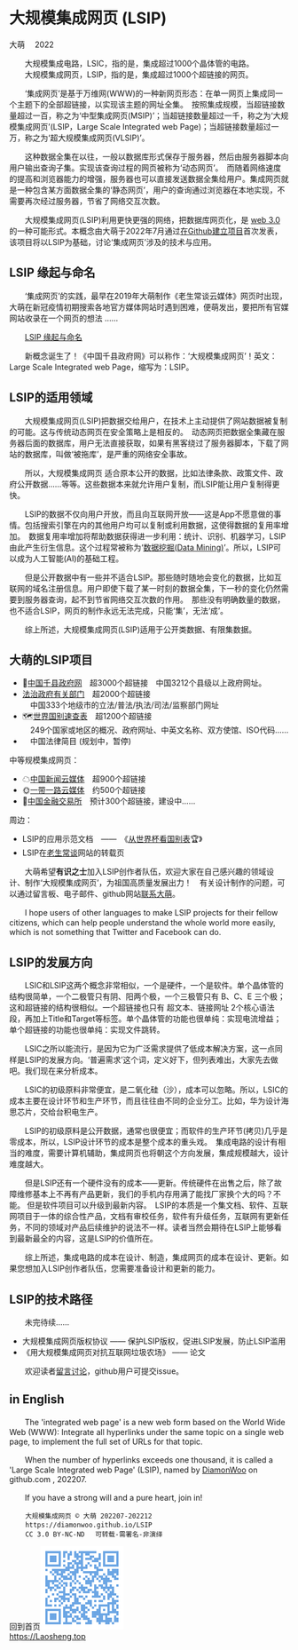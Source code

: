 大规模集成网页 (LSIP)
====================
大萌　 	2022

　　大规模集成电路，LSIC，指的是，集成超过1000个晶体管的电路。  
　　大规模集成网页，LSIP，指的是，集成超过1000个超链接的网页。  

　　‘集成网页’是基于万维网(WWW)的一种新网页形态：在单一网页上集成同一个主题下的全部超链接，以实现该主题的网址全集。　按照集成规模，当超链接数量超过一百，称之为‘中型集成网页(MSIP)’；当超链接数量超过一千，称之为‘大规模集成网页’(LSIP，Large Scale Integrated web Page)；当超链接数量超过一万，称之为‘超大规模集成网页(VLSIP)’。

　　这种数据全集在以往，一般以数据库形式保存于服务器，然后由服务器脚本向用户输出查询子集。实现该查询过程的网页被称为‘动态网页’。　而随着网络速度的提高和浏览器能力的增强，服务器也可以直接发送数据全集给用户。集成网页就是一种包含某方面数据全集的‘静态网页’，用户的查询通过浏览器在本地实现，不需要再次经过服务器，节省了网络交互次数。

　　大规模集成网页(LSIP)利用更快更强的网络，把数据库网页化，是 [web 3.0](https://cn.bing.com/search?q=web+3.0) 的一种可能形式。本概念由大萌于2022年7月通过[在Github建立项目](https://diamonwoo.github.io/LSIP/)首次发表，该项目将以LSIP为基础，讨论‘集成网页’涉及的技术与应用。


LSIP 缘起与命名
--------------

　　‘集成网页’的实践，最早在2019年大萌制作《老生常谈云媒体》网页时出现，大萌在新冠疫情初期搜索各地官方媒体网站时遇到困难，便萌发出，要把所有官媒网站收录在一个网页的想法 ……

　　[LSIP 缘起与命名](named)

　　新概念诞生了！《中国千县政府网》可以称作：‘大规模集成网页’！英文：Large Scale Integrated web Page，缩写为：LSIP。


LSIP的适用领域
--------------

　　大规模集成网页(LSIP)把数据交给用户，在技术上主动提供了网站数据被复制的可能。这与传统动态网页在安全策略上是相反的。　动态网页把数据全集藏在服务器后面的数据库，用户无法直接获取，如果有黑客绕过了服务器脚本，下载了网站的数据库，叫做‘被拖库’，是严重的网络安全事故。　

　　所以，大规模集成网页 适合原本公开的数据，比如法律条款、政策文件、政府公开数据……等等。这些数据本来就允许用户复制，而LSIP能让用户复制得更快。

　　LSIP的数据不仅向用户开放，而且向互联网开放——这是App不愿意做的事情。包括搜索引擎在内的其他用户均可以复制或利用数据，这使得数据的复用率增加。　数据复用率增加将帮助数据获得进一步利用：统计、识别、机器学习，LSIP由此产生衍生信息。这个过程常被称为‘[数据挖掘(Data Mining)](https://www.zhihu.com/topic/19553534/hot)’。所以，LSIP可以成为人工智能(AI)的基础工程。

　　但是公开数据中有一些并不适合LSIP。那些随时随地会变化的数据，比如互联网的域名注册信息。用户即使下载了某一时刻的数据全集，下一秒的变化仍然需要到服务器查询，起不到节省网络交互次数的作用。　那些没有明确数量的数据，也不适合LSIP，网页的制作永远无法完成，只能‘集’，无法‘成’。

　　综上所述，大规模集成网页(LSIP)适用于公开类数据、有限集数据。


大萌的LSIP项目
-------------

+	📑[中国千县政府网](https://Laosheng.top/fuwu/qianxian)　超3000个超链接　中国3212个县级以上政府网址。
+	[法治政府有关部门](https://Laosheng.top/fuwu/fazhi)　超2000个超链接  
	　中国333个地级市的立法/普法/执法/司法/监察部门网址
+	🗺[世界国别速查表](https://Laosheng.top/ydyl/nations)　超1200个超链接  
	　249个国家或地区的概况、政府网址、中英文名称、双方使馆、ISO代码……
+	　中国法律简目 (规划中，暂停)

中等规模集成网页：

+	☁[中国新闻云媒体](https://laosheng.top/fly)　超900个超链接
+	🌞[一带一路云媒体](Laosheng.Top/ydyl/)　约500个超链接
+	💱[中国金融交易所](https://Laosheng.top/fuwu/jiaoyisuo)　预计300个超链接，建设中……

周边：

+	LSIP的应用示范文档　——　《[从世界杯看国别表](https://laosheng.top/broad/2022/worldcup)🏆》
+	LSIP在[老生常谈](https://laosheng.top/Lab/LSIP)网站的转载页

　　大萌希望**有识之士**加入LSIP创作者队伍，欢迎大家在自己感兴趣的领域设计、制作‘大规模集成网页’，为祖国高质量发展出力！　有关设计制作的问题，可以通过留言板、电子邮件、github网站[联系大萌](https://laosheng.top/author/helpme.txt)。

　　I hope users of other languages to make LSIP projects for their fellow citizens, which can help people understand the whole world more easily, which is not something that Twitter and Facebook can do.


LSIP的发展方向
--------------

　　LSIC和LSIP这两个概念非常相似，一个是硬件，一个是软件。单个晶体管的结构很简单，一个二极管只有阴、阳两个极，一个三极管只有 B、C、E 三个极；这和超链接的结构很相似。一个超链接也只有 超文本、链接网址 2个核心语法段，再加上Title和Target等标签。单个晶体管的功能也很单纯：实现电流增益；单个超链接的功能也很单纯：实现文件跳转。

　　LSIC之所以能流行，是因为它为广泛需求提供了低成本解决方案，这一点同样是LSIP的发展方向。‘普遍需求’这个词，定义好下，但列表难出，大家先去做吧。我们现在来分析成本。

　　LSIC的初级原料非常便宜，是二氧化硅（沙），成本可以忽略。所以，LSIC的成本主要在设计环节和生产环节，而且往往由不同的企业分工。比如，华为设计海思芯片，交给台积电生产。

　　LSIP的初级原料是公开数据，通常也很便宜；而软件的生产环节(拷贝)几乎是零成本，所以，LSIP设计环节的成本是整个成本的重头戏。　集成电路的设计有相当的难度，需要计算机辅助，集成网页也将朝这个方向发展，集成规模越大，设计难度越大。

　　但是LSIP还有一个硬件没有的成本——更新。传统硬件在出售之后，除了故障维修基本上不再有产品更新，我们的手机内存用满了能找厂家换个大的吗？不能。 但是软件项目可以升级到最新内容。　LSIP的本质是一个集文档、软件、互联网项目于一体的综合性产品，文档有审校任务，软件有升级任务，互联网有更新任务，不同的领域对产品后续维护的说法不一样。读者当然会期待在LSIP上能够看到最新最全的内容，这是LSIP的价值所在。

　　综上所述，集成电路的成本在设计、制造，集成网页的成本在设计、更新。如果您想加入LSIP创作者队伍，您需要准备设计和更新的能力。


LSIP的技术路径
-------------

　　未完待续……

+	大规模集成网页版权协议	—— 保护LSIP版权，促进LSIP发展，防止LSIP滥用
+	《用大规模集成网页对抗互联网垃圾农场》	—— 论文

　　欢迎读者[留言讨论](https://xoyondo.com/mb/yY8PqZMjKUgdcpn)，github用户可提交issue。


in English
----------

　　The 'integrated web page' is a new web form based on the World Wide Web (WWW):
Integrate all hyperlinks under the same topic on a single web page, to implement the full set of URLs for that topic.

　　When the number of hyperlinks exceeds one thousand, it is called a 'Large Scale Integrated  web Page' (LSIP), named by [DiamonWoo](https://diamonwoo.github.io/LSIP/) on github.com , 202207.

　　If you have a strong will and a pure heart, join in!

```
	大规模集成网页 © 大萌 202207-202212
	https://diamonwoo.github.io/LSIP
	CC 3.0 BY-NC-ND 　可转载-需署名-非演绎
```
回到首页<a href=".." title="返回老生常谈首页"><img src="../indexQR-Blue.png" /></a>  
https://Laosheng.top  
<!-- Global site tag (gtag.js) - Google Analytics -->
<script async src="https://www.googletagmanager.com/gtag/js?id=UA-179794713-1"></script>
<script>  window.dataLayer = window.dataLayer || [];
  function gtag(){dataLayer.push(arguments);}
  gtag('js', new Date());  gtag('config', 'UA-179794713-1');
</script>
